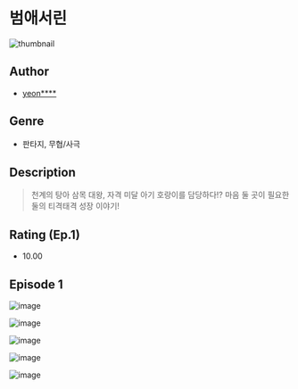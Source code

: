 # 범애서린
![thumbnail](https://image-comic.pstatic.net/user_contents_data/challenge_comic/2023/05/24/upload_4135487950697216055_480x623.jpeg)

## Author
- [yeon****](https://comic.naver.com/artistTitle?id=367113)

## Genre
- 판타지, 무협/사극

## Description
> 천계의 탕아 삼목 대왕, 자격 미달 아기 호랑이를 담당하다!? 마음 둘 곳이 필요한 둘의 티격태격 성장 이야기!


## Rating (Ep.1)
- 10.00

## Episode 1
![image](https://image-comic.pstatic.net/user_contents_data/challenge_comic/2023/05/25/367113/upload_7149855156928001077.jpeg)

![image](https://image-comic.pstatic.net/user_contents_data/challenge_comic/2023/05/25/367113/upload_3847263075593106994.jpeg)

![image](https://image-comic.pstatic.net/user_contents_data/challenge_comic/2023/05/25/367113/upload_7075545763831703142.jpeg)

![image](https://image-comic.pstatic.net/user_contents_data/challenge_comic/2023/05/25/367113/upload_7077464221891846497.jpeg)

![image](https://image-comic.pstatic.net/user_contents_data/challenge_comic/2023/05/25/367113/upload_3774359965723354423.jpeg)
